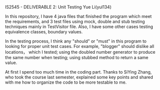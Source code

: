 IS2545 - DELIVERABLE 2: Unit Testing Yue Li(yul134)

In this repository, I have 4 java files that finished the program which meet the requirements, and 3 test files using mock, double and stub testing techniques mainly in TestVisitor file. Also, I have some other cases testing equivalence classes, boundary values.

In the testing process, I think any "should" or "must" in this program to looking for proper unit test cases. For example, "blogger" should dislike all locations， which I tested; using the doubled number generator to produce the same number when testing; using stubbed method to return a same value.

At first I spend too much time in the coding part. Thanks to SiYing Zhang, who took the course last semester, explained some key points and shared with me how to organize the code to be more testable to me.

